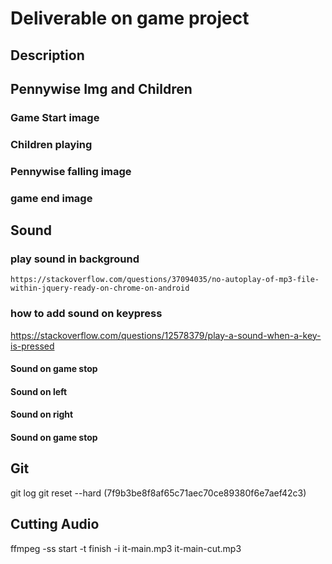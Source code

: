 # Deliverable on game project

## Description

## Pennywise Img and Children

### Game Start image

### Children playing

### Pennywise falling image

### game end image

## Sound

### play sound in background

    https://stackoverflow.com/questions/37094035/no-autoplay-of-mp3-file-within-jquery-ready-on-chrome-on-android 


### how to add sound on keypress
https://stackoverflow.com/questions/12578379/play-a-sound-when-a-key-is-pressed

#### Sound on game stop

#### Sound on left 

#### Sound on right 

#### Sound on game stop


## Git 
git log
git reset --hard (7f9b3be8f8af65c71aec70ce89380f6e7aef42c3)

## Cutting Audio
ffmpeg -ss start -t finish -i it-main.mp3 it-main-cut.mp3
